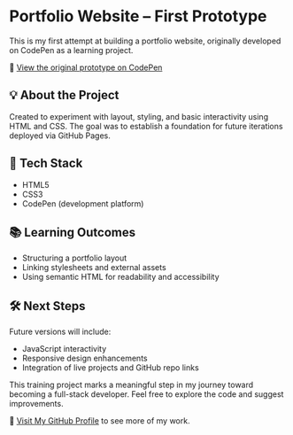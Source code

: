 # Portfolio Website – First Prototype

This is my first attempt at building a portfolio website, originally developed on CodePen as a learning project.

🔗 [View the original prototype on CodePen](https://codepen.io/Bundaberg/pen/RwjMwvr)

## 💡 About the Project
Created to experiment with layout, styling, and basic interactivity using HTML and CSS. The goal was to establish a foundation for future iterations deployed via GitHub Pages.

## 🚀 Tech Stack
- HTML5
- CSS3
- CodePen (development platform)

## 📚 Learning Outcomes
- Structuring a portfolio layout
- Linking stylesheets and external assets
- Using semantic HTML for readability and accessibility

## 🛠️ Next Steps
Future versions will include:
- JavaScript interactivity
- Responsive design enhancements
- Integration of live projects and GitHub repo links

This training project marks a meaningful step in my journey toward becoming a full-stack developer. Feel free to explore the code and suggest improvements.

🔗 [Visit My GitHub Profile](https://github.com/Piranes1) to see more of my work.
